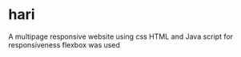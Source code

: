 # hari
A multipage responsive website using css HTML and Java script for responsiveness flexbox was used
